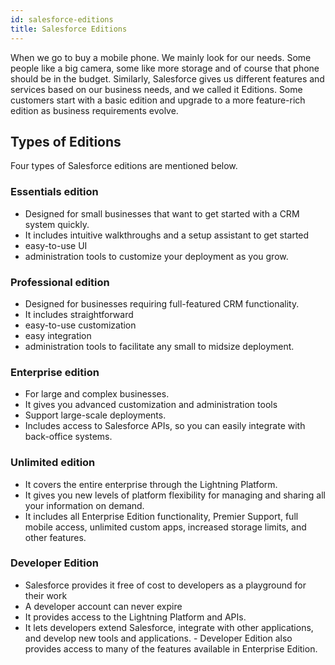 ```yaml
---
id: salesforce-editions
title: Salesforce Editions
---
```

When we go to buy a mobile phone. We mainly look for our needs. Some people like a big camera, some like more storage and of course that phone should be in the budget. Similarly, Salesforce gives us different features and services based on our business needs, and we called it Editions. Some customers start with a basic edition and upgrade to a more feature-rich edition as business requirements evolve.

## Types of Editions
Four types of Salesforce editions are mentioned below.

### Essentials edition
- Designed for small businesses that want to get started with a CRM system quickly. 
- It includes intuitive walkthroughs and a setup assistant to get started
- easy-to-use UI
- administration tools to customize your deployment as you grow.

### Professional edition
- Designed for businesses requiring full-featured CRM functionality. 
- It includes straightforward
- easy-to-use customization
- easy integration
- administration tools to facilitate any small to midsize deployment.

### Enterprise edition
- For large and complex businesses.
- It gives you advanced customization and administration tools
- Support large-scale deployments.
- Includes access to Salesforce APIs, so you can easily integrate with back-office systems.


### Unlimited edition
- It covers the entire enterprise through the Lightning Platform.
- It gives you new levels of platform flexibility for managing and sharing all your information on demand. 
- It includes all Enterprise Edition functionality, Premier Support, full mobile access, unlimited custom apps, increased storage limits, and other features.

### Developer Edition
- Salesforce provides it free of cost to developers as a playground for their work
- A developer account can never expire
- It provides access to the Lightning Platform and APIs. 
- It lets developers extend Salesforce, integrate with other applications, and develop new tools and applications. - Developer Edition also provides access to many of the features available in Enterprise Edition.
